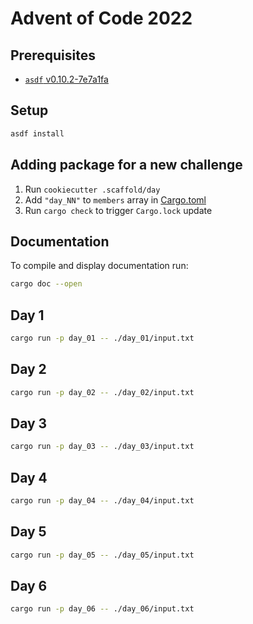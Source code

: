 # Advent of Code 2022

## Prerequisites

- [`asdf` v0.10.2-7e7a1fa](https://asdf-vm.com/)

## Setup

```sh
asdf install
```

## Adding package for a new challenge

1. Run `cookiecutter .scaffold/day`
2. Add `"day_NN"` to `members` array in [Cargo.toml](./Cargo.toml)
3. Run `cargo check` to trigger `Cargo.lock` update

## Documentation

To compile and display documentation run:

```sh
cargo doc --open
```

## Day 1

```sh
cargo run -p day_01 -- ./day_01/input.txt
```

## Day 2

```sh
cargo run -p day_02 -- ./day_02/input.txt
```

## Day 3

```sh
cargo run -p day_03 -- ./day_03/input.txt
```

## Day 4

```sh
cargo run -p day_04 -- ./day_04/input.txt
```

## Day 5

```sh
cargo run -p day_05 -- ./day_05/input.txt
```

## Day 6

```sh
cargo run -p day_06 -- ./day_06/input.txt
```
